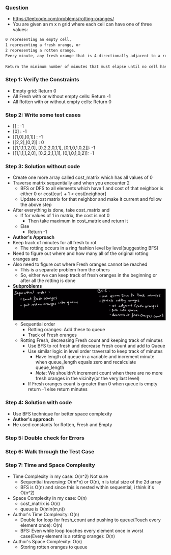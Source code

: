 ### Question

* https://leetcode.com/problems/rotting-oranges/
* You are given an m x n grid where each cell can have one of three values:
```txt
0 representing an empty cell,
1 representing a fresh orange, or
2 representing a rotten orange.
Every minute, any fresh orange that is 4-directionally adjacent to a rotten orange becomes rotten.

Return the minimum number of minutes that must elapse until no cell has a fresh orange. If this is impossible, return -1.
```

### Step 1: Verify the Constraints

* Empty grid: Return 0
* All Fresh with or without empty cells: Return -1
* All Rotten with or without empty cells: Return 0

### Step 2: Write some test cases

* [] : -1
* [0] : -1
* [[1,0],[0,1]] : -1
* [[2,2],[0,2]] : 0
* [[1,1,1,1,2,0], [0,2,2,0,1,1], [0,1,0,1,0,2]]: -1
* [[1,1,1,1,2,0], [0,2,2,1,1,1], [0,1,0,1,0,2]]: -1

### Step 3: Solution without code

* Create one more array called cost_matrix which has all values of 0
* Traverse matrix sequentially and when you encounter 2
  * BFS or DFS to all elements which have 1 and cost of that neighbor is either 0 or cost[cur] + 1 < cost[neighbor]
  * Update cost matrix for that neighbor and make it current and follow the above step
* After everything is done, take cost_matrix and
  * If for values of 1 in matrix, the cost is not 0
    * Then take maximum in cost_matrix and return it
  * Else
    * Return -1
* **Author's Approach**
* Keep track of minutes for all fresh to rot
  * The rotting occurs in a ring fashion level by level(suggesting BFS)
* Need to figure out where and how many all of the original rotting oranges are 
* Also need to figure out where Fresh oranges cannot be reached
  * This is a separate problem from the others
  * So, either we can keep track of fresh oranges in the beginning or after all the rotting is done
* **Subproblems**
![subproblems](../../img/rotting.png)
  * Sequential order
    * Rotting oranges: Add these to queue
    * Track of Fresh oranges
  * Rotting Fresh, decreasing Fresh count and keeping track of minutes
    * Use BFS to rot fresh and decrease Fresh count and add to Queue
    * Use similar logic in level order traversal to keep track of minutes
      * Have length of queue in a variable and increment minute when queue_length equals zero and recalculate queue_length
      * *Note*: We shouldn't increment count when there are no more fresh oranges in the vicinity(or the very last level)
    * If Fresh oranges count is greater than 0 when queue is empty return -1 else return minutes

### Step 4: Solution with code

* Use BFS technique for better space complexity
* **Author's approach**
* He used constants for Rotten, Fresh and Empty

### Step 5: Double check for Errors

### Step 6: Walk through the Test Case

### Step 7: Time and Space Complexity

* Time Complexity in my case: O(n^2) Not sure
  * Sequential traversing: O(m*n) or O(n), n is total size of the 2d array
  * BFS is O(n) and since this is nested within sequential, i think it's O(n^2)
* Space Complexity in my case: O(n)
  * cost_matrix is O(n)
  * queue is O(min(m,n))
* Author's Time Complexity: O(n)
  * Double for loop for fresh_count and pushing to queue(Touch every element once): O(n)
  * BFS: Even while loop touches every element once in worst case(Every element is a rotting orange): O(n)
* Author's Space Complexity: O(n)
  * Storing rotten oranges to queue